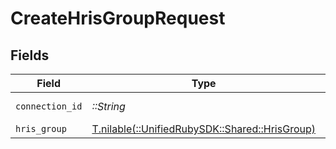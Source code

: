 # CreateHrisGroupRequest


## Fields

| Field                                                                              | Type                                                                               | Required                                                                           | Description                                                                        |
| ---------------------------------------------------------------------------------- | ---------------------------------------------------------------------------------- | ---------------------------------------------------------------------------------- | ---------------------------------------------------------------------------------- |
| `connection_id`                                                                    | *::String*                                                                         | :heavy_check_mark:                                                                 | ID of the connection                                                               |
| `hris_group`                                                                       | [T.nilable(::UnifiedRubySDK::Shared::HrisGroup)](../../models/shared/hrisgroup.md) | :heavy_minus_sign:                                                                 | N/A                                                                                |